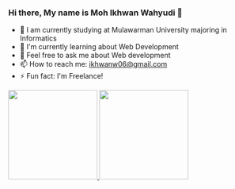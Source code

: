 ### Hi there, My name is Moh Ikhwan Wahyudi 👋

- 🔭 I am currently studying at Mulawarman University majoring in Informatics
- 🌱 I'm currently learning about Web Development
- 💬 Feel free to ask me about Web development
- 📫 How to reach me: ikhwanw06@gmail.com
- ⚡ Fun fact: I'm Freelance!

<p align="left">
<a href="https://github.com/riansyaputra123">
  <img height="180em" src="https://github-readme-stats-eight-theta.vercel.app/api?username=IkhwanWahyudi&show_icons=true&theme=algolia&include_all_commits=true&count_private=true"/>
  <img height="180em" src="https://github-readme-stats-eight-theta.vercel.app/api/top-langs/?username=IkhwanWahyudi&layout=compact&langs_count=8&theme=algolia"/>
</a>
</p>
